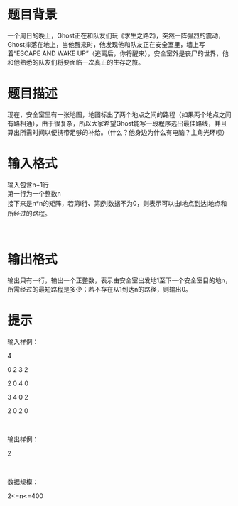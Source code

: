 # 

 
 # 题目背景 
<p>一个周日的晚上，Ghost正在和队友们玩《求生之路2》，突然一阵强烈的震动，Ghost摔落在地上，当他醒来时，他发现他和队友正在安全室里，墙上写着&ldquo;ESCAPE&nbsp;AND&nbsp;WAKE&nbsp;UP&rdquo;（逃离后，你将醒来），安全室外是丧尸的世界，他和他熟悉的队友们将要面临一次真正的生存之旅。</p> 

 
 # 题目描述 
<p>现在，安全室里有一张地图，地图标出了两个地点之间的路程（如果两个地点之间有路相通），由于很复杂，所以大家希望Ghost能写一段程序选出最佳路线，并且算出所需时间以便携带足够的补给。（什么？他身边为什么有电脑？主角光环呗）</p> 

 
 # 输入格式 
<p>输入包含n+1行<br />
<span style="line-height: 1.6em;">第一行为一个整数n</span><br />
<span style="line-height: 1.6em;">接下来是n*n的矩阵，若第i行、第j列数据不为0，则表示可以由i地点到达j地点和所经过的路程。</span></p>

<p>&nbsp;</p> 

 
 # 输出格式 
<p>输出只有一行，输出一个正整数，表示由安全室出发地1至下一个安全室目的地n，所需经过的最短路程是多少；若不存在从1到达n的路径，则输出0。</p> 

 
 # 提示 
<p>输入样例：</p>

<p>4</p>

<p>0&nbsp;2&nbsp;3&nbsp;2</p>

<p>2&nbsp;0&nbsp;4&nbsp;0</p>

<p>3&nbsp;4&nbsp;0&nbsp;2</p>

<p>2&nbsp;0&nbsp;2&nbsp;0</p>

<p>&nbsp;</p>

<p>输出样例：</p>

<p>2</p>

<p>&nbsp;</p>

<p>数据规模：</p>

<p>2&lt;=n&lt;=400</p> 
